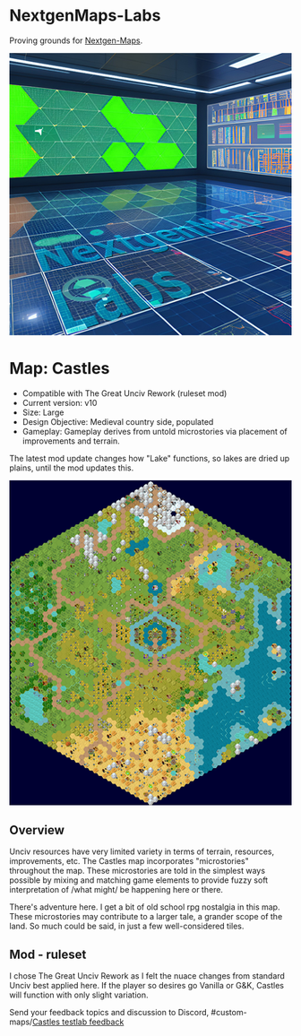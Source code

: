 # NextgenMaps-Labs
Proving grounds for [Nextgen-Maps](https://github.com/hackedpassword/Nextgen-Maps).

![](/preview.png)

# Map: Castles

- Compatible with The Great Unciv Rework (ruleset mod)
- Current version: v10
- Size: Large
- Design Objective: Medieval country side, populated
- Gameplay: Gameplay derives from untold microstories via placement of improvements and terrain.

The latest mod update changes how "Lake" functions, so lakes are dried up plains, until the mod updates this.

![](/images/castles_v5.png)

## Overview

Unciv resources have very limited variety in terms of terrain, resources, improvements, etc. The Castles map incorporates "microstories" throughout the map. These microstories are told in the simplest ways possible by mixing and matching game elements to provide fuzzy soft interpretation of /what might/ be happening here or there.

There's adventure here. I get a bit of old school rpg nostalgia in this map. These microstories may contribute to a larger tale, a grander scope of the land. So much could be said, in just a few well-considered tiles.

## Mod - ruleset
I chose The Great Unciv Rework as I felt the nuace changes from standard Unciv best applied here. If the player so desires go Vanilla or G&K, Castles will function with only slight variation.

Send your feedback topics and discussion to Discord, #custom-maps/[Castles testlab feedback](https://discord.com/channels/586194543280390151/1020315309783138324/threads/1110290632603357194)
